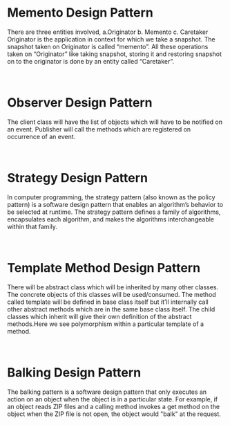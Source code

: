 <h1>Memento Design Pattern</h1>
<p>There are three entities involved, a.Originator b. Memento c. Caretaker
Originator is the application in context for which we take a snapshot. The snapshot taken on Originator is called “memento”. All these operations taken on “Originator” like taking snapshot, storing it and restoring snapshot on to the originator is done by an entity called “Caretaker”.
</p>
</br>
<h1>Observer Design Pattern
</h1>
<p>The client class will have the list of objects which will have to be notified on an event. Publisher will call the methods which are registered on occurrence of an event. 
</p>
</br>
<h1>Strategy Design Pattern</h1>
<p>In computer programming, the strategy pattern (also known as the policy pattern) is a software design pattern that enables an algorithm’s behavior to be selected at runtime. 
The strategy pattern defines a family of algorithms, encapsulates each algorithm, and makes the algorithms interchangeable within that family.
</p>
</br>
<h1>Template Method Design Pattern</h1>
<p>There will be abstract class which will be inherited by many other classes. The concrete objects of this classes will be used/consumed. The method called template will be defined in base class itself but it’ll internally call other abstract methods which are in the same base class itself. The child classes which inherit will give their own definition of the abstract methods.Here we see polymorphism within a particular template of a method. </p>
</br>
<h1>Balking Design Pattern</h1>
<p>The balking pattern is a software design pattern that only executes an action on an object when the object is in a particular state. For example, if an object reads ZIP files and a calling method invokes a get method on the object when the ZIP file is not open, the object would "balk" at the request. </p>
</br>
